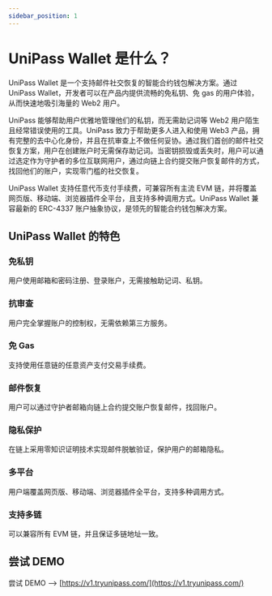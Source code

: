 ```yaml
---
sidebar_position: 1
---
```


# UniPass Wallet 是什么？

UniPass Wallet 是一个支持邮件社交恢复的智能合约钱包解决方案。通过 UniPass Wallet，开发者可以在产品内提供流畅的免私钥、免 gas 的用户体验，从而快速地吸引海量的 Web2 用户。

UniPass 能够帮助用户优雅地管理他们的私钥，而无需助记词等 Web2 用户陌生且经常错误使用的工具。UniPass 致力于帮助更多人进入和使用 Web3 产品，拥有完整的去中心化身份，并且在抗审查上不做任何妥协。通过我们首创的邮件社交恢复方案，用户在创建账户时无需保存助记词。当密钥损毁或丢失时，用户可以通过选定作为守护者的多位互联网用户，通过向链上合约提交账户恢复邮件的方式，找回他们的账户，实现零门槛的社交恢复。

UniPass Wallet 支持任意代币支付手续费，可兼容所有主流 EVM 链，并将覆盖网页版、移动端、浏览器插件全平台，且支持多种调用方式。UniPass Wallet 兼容最新的 ERC-4337 账户抽象协议，是领先的智能合约钱包解决方案。

## UniPass Wallet 的特色

### 免私钥

用户使用邮箱和密码注册、登录账户，无需接触助记词、私钥。

### 抗审查

用户完全掌握账户的控制权，无需依赖第三方服务。

### 免 Gas

支持使用任意链的任意资产支付交易手续费。

### 邮件恢复

用户可以通过守护者邮箱向链上合约提交账户恢复邮件，找回账户。

### 隐私保护

在链上采用零知识证明技术实现邮件脱敏验证，保护用户的邮箱隐私。

### 多平台

用户端覆盖网页版、移动端、浏览器插件全平台，支持多种调用方式。

### 支持多链

可以兼容所有 EVM 链，并且保证多链地址一致。

## 尝试 DEMO

尝试 DEMO —> [https://v1.tryunipass.com/](https://v1.tryunipass.com/)
